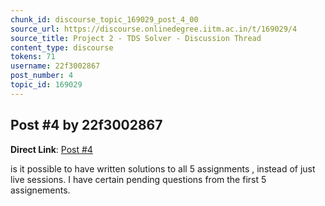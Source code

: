 ```yaml
---
chunk_id: discourse_topic_169029_post_4_00
source_url: https://discourse.onlinedegree.iitm.ac.in/t/169029/4
source_title: Project 2 - TDS Solver - Discussion Thread
content_type: discourse
tokens: 71
username: 22f3002867
post_number: 4
topic_id: 169029
---
```


## Post #4 by 22f3002867

**Direct Link**: [Post #4](https://discourse.onlinedegree.iitm.ac.in/t/169029/4)

is it possible to have written solutions to all 5 assignments , instead of just live sessions. I have certain pending questions from the first 5 assignements.
